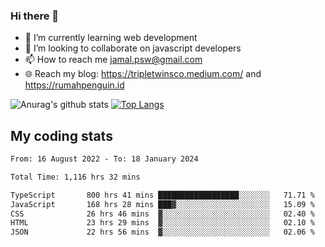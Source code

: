 ### Hi there 👋

<!--
**padepokanpenguin/padepokanpenguin** is a ✨ _special_ ✨ repository because its `README.md` (this file) appears on your GitHub profile.
-->

- 🌱 I’m currently learning  web development
- 👯 I’m looking to collaborate on javascript developers
- 📫 How to reach me jamal.psw@gmail.com
- 🌐 Reach my blog:
   https://tripletwinsco.medium.com/ and
   https://rumahpenguin.id

![Anurag's github stats](https://github-readme-stats.vercel.app/api?username=padepokanpenguin&count_private=true&disable_animations=false&show_icons=true&theme=default)
[![Top Langs](https://github-readme-stats.vercel.app/api/top-langs/?username=padepokanpenguin&theme=default&layout=compact)](https://github.com/padepokanpenguin)

## My coding stats

<!--START_SECTION:waka-->

```txt
From: 16 August 2022 - To: 18 January 2024

Total Time: 1,116 hrs 32 mins

TypeScript       800 hrs 41 mins ██████████████████░░░░░░░   71.71 %
JavaScript       168 hrs 28 mins ███▓░░░░░░░░░░░░░░░░░░░░░   15.09 %
CSS              26 hrs 46 mins  ▓░░░░░░░░░░░░░░░░░░░░░░░░   02.40 %
HTML             23 hrs 29 mins  ▓░░░░░░░░░░░░░░░░░░░░░░░░   02.10 %
JSON             22 hrs 56 mins  ▓░░░░░░░░░░░░░░░░░░░░░░░░   02.06 %
```

<!--END_SECTION:waka-->


